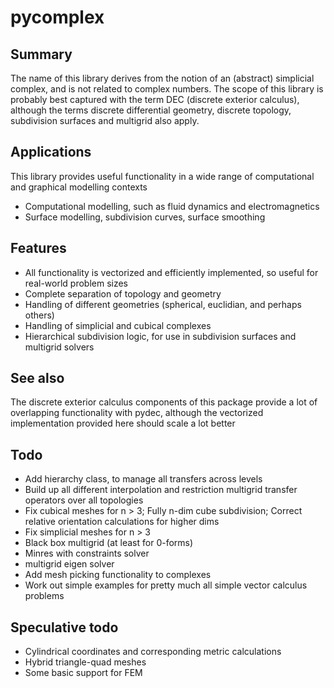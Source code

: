 pycomplex
=========

Summary
-------
The name of this library derives from the notion of an (abstract) simplicial complex, and is not related to complex numbers.
The scope of this library is probably best captured with the term DEC (discrete exterior calculus),
although the terms discrete differential geometry, discrete topology, subdivision surfaces and multigrid also apply.


Applications
------------
This library provides useful functionality in a wide range of computational and graphical modelling contexts
- Computational modelling, such as fluid dynamics and electromagnetics
- Surface modelling, subdivision curves, surface smoothing

Features
--------
- All functionality is vectorized and efficiently implemented, so useful for real-world problem sizes
- Complete separation of topology and geometry
- Handling of different geometries (spherical, euclidian, and perhaps others)
- Handling of simplicial and cubical complexes
- Hierarchical subdivision logic, for use in subdivision surfaces and multigrid solvers

See also
--------
The discrete exterior calculus components of this package provide a lot of overlapping functionality with pydec,
although the vectorized implementation provided here should scale a lot better

Todo
----
- Add hierarchy class, to manage all transfers across levels
- Build up all different interpolation and restriction multigrid transfer operators over all topologies
- Fix cubical meshes for n > 3; Fully n-dim cube subdivision; Correct relative orientation calculations for higher dims
- Fix simplicial meshes for n > 3
- Black box multigrid (at least for 0-forms)
- Minres with constraints solver
- multigrid eigen solver
- Add mesh picking functionality to complexes
- Work out simple examples for pretty much all simple vector calculus problems

Speculative todo
----------------
- Cylindrical coordinates and corresponding metric calculations
- Hybrid triangle-quad meshes
- Some basic support for FEM